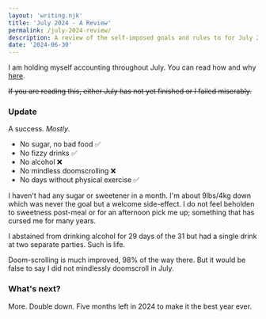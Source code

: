 ```yaml
---
layout: 'writing.njk'
title: 'July 2024 - A Review'
permalink: /july-2024-review/
description: A review of the self-imposed goals and rules to for July 2024.
date: '2024-06-30'
---
```


I am holding myself accounting throughout July. You can read how and why [here](/july-2024).

~~If you are reading this, either July has not yet finished or I failed miserably.~~

### Update

A success. _Mostly_.

- No sugar, no bad food ✅
- No fizzy drinks ✅
- No alcohol ❌
- No mindless doomscrolling ❌
- No days without physical exercise ✅

I haven't had any sugar or sweetener in a month. I'm about 9lbs/4kg down which was never the goal but a welcome side-effect. I do not feel beholden to sweetness post-meal or for an afternoon pick me up; something that has cursed me for many years.

I abstained from drinking alcohol for 29 days of the 31 but had a single drink at two separate parties. Such is life.

Doom-scrolling is much improved, 98% of the way there. But it would be false to say I did not mindlessly doomscroll in July.

### What's next?

More. Double down. Five months left in 2024 to make it the best year ever.
